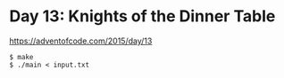 # Day 13: Knights of the Dinner Table

<https://adventofcode.com/2015/day/13>

```shell
$ make
$ ./main < input.txt
```
